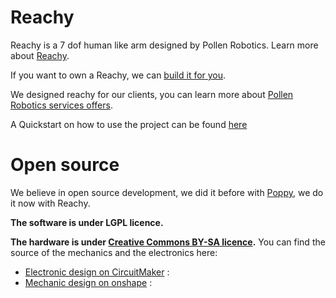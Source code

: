 # Reachy

Reachy is a 7 dof human like arm designed by Pollen Robotics. Learn more about [Reachy](https://www.pollen-robotics.com/reachy/).

If you want to own a Reachy, we can [build it for you](https://www.pollen-robotics.com/reachy/).

We designed reachy for our clients, you can learn more about [Pollen Robotics services offers](http://pollen-robotics.com/).

A Quickstart on how to use the project can be found [here](./doc)

# Open source

We believe in open source development, we did it before with [Poppy](http://www.poppy-project.org), we do it now with Reachy.

**The software is under LGPL licence.**

**The hardware is under [Creative Commons BY-SA licence](https://creativecommons.org/licenses/by-sa/4.0/).** You can find the source of the mechanics and the electronics here:

- [Electronic design on CircuitMaker](https://workspace.circuitmaker.com/Projects/Details/Poppy-project/Hipi) :
- [Mechanic design on onshape](https://cad.onshape.com/documents/66388ae9c63cef53d76acd77/w/68c2411483d5bc65c7f54234/e/581d46ba9b8ee98de9d636ee) :
